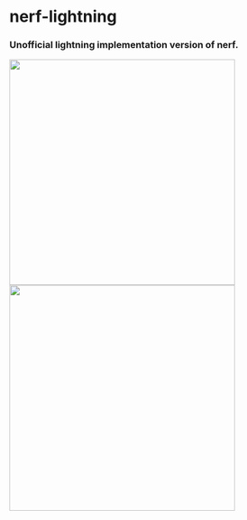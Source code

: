 # nerf-lightning
### Unofficial lightning implementation version of nerf.

<p>
<img src="https://github.com/gentleman-zhong/nerf-lightning/assets/74064666/bb2429b1-0cbb-4f45-b49d-686540effe9d.gif" width="400">
<img src="https://github.com/gentleman-zhong/nerf-lightning/assets/74064666/8ffdd40e-c389-47f5-a3df-86400e55488c.gif" width="400">
</p>



